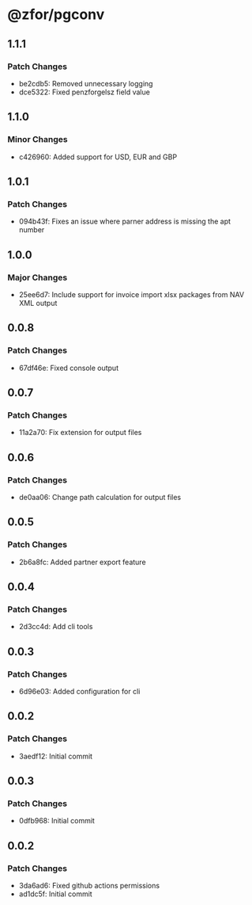 # @zfor/pgconv

## 1.1.1

### Patch Changes

- be2cdb5: Removed unnecessary logging
- dce5322: Fixed penzforgelsz field value

## 1.1.0

### Minor Changes

- c426960: Added support for USD, EUR and GBP

## 1.0.1

### Patch Changes

- 094b43f: Fixes an issue where parner address is missing the apt number

## 1.0.0

### Major Changes

- 25ee6d7: Include support for invoice import xlsx packages from NAV XML output

## 0.0.8

### Patch Changes

- 67df46e: Fixed console output

## 0.0.7

### Patch Changes

- 11a2a70: Fix extension for output files

## 0.0.6

### Patch Changes

- de0aa06: Change path calculation for output files

## 0.0.5

### Patch Changes

- 2b6a8fc: Added partner export feature

## 0.0.4

### Patch Changes

- 2d3cc4d: Add cli tools

## 0.0.3

### Patch Changes

- 6d96e03: Added configuration for cli

## 0.0.2

### Patch Changes

- 3aedf12: Initial commit

## 0.0.3

### Patch Changes

- 0dfb968: Initial commit

## 0.0.2

### Patch Changes

- 3da6ad6: Fixed github actions permissions
- ad1dc5f: Initial commit
